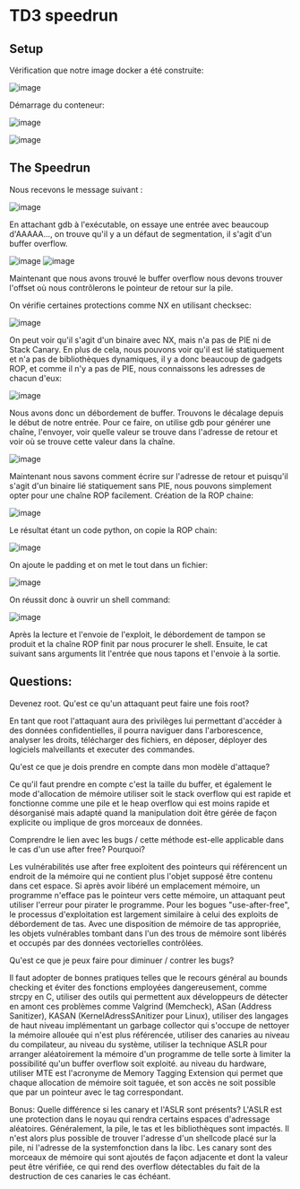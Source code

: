 # TD3 speedrun 
Setup 
--------------
Vérification que notre image docker a été construite:

![image](https://user-images.githubusercontent.com/46088690/152787131-6bf922dd-cf66-44ab-a2bf-e5938bd3dd4d.png)


Démarrage du conteneur:

![image](https://user-images.githubusercontent.com/46088690/152787390-64a23f54-9934-48d9-8076-6388f03a0cb7.png)

![image](https://user-images.githubusercontent.com/46088690/152787617-50ce9075-f69c-4822-8912-18bbf53e4689.png)

The Speedrun
--------------

Nous recevons le message suivant :

![image](https://user-images.githubusercontent.com/46088690/152787779-a7a14521-800e-4bf1-9fa7-0d7e5448cb39.png)

En attachant gdb à l'exécutable, on essaye une entrée avec beaucoup d'AAAAA..., on trouve qu'il y a un défaut de segmentation, il s'agit d'un buffer overflow.

![image](https://user-images.githubusercontent.com/46088690/152689506-fe04445f-715f-4ebd-9d76-cb255170eea3.png)
![image](https://user-images.githubusercontent.com/46088690/152788452-9ea1d5bb-54bf-46a9-aa41-f7d690300e5d.png) 

 Maintenant que nous avons trouvé le buffer overflow nous devons trouver l'offset où nous contrôlerons le pointeur de retour sur la pile. 
 
On vérifie certaines protections comme NX en utilisant checksec:

 ![image](https://user-images.githubusercontent.com/46088690/152689953-ccbdbf46-28de-43a3-9487-8b83b3b3a261.png)
 
 On peut voir qu'il s'agit d'un binaire avec NX, mais n'a pas de PIE ni de Stack Canary. 
 En plus de cela, nous pouvons voir qu'il est lié statiquement et n'a pas de bibliothèques dynamiques, il y a donc beaucoup de gadgets ROP, et comme il n'y a pas de PIE, nous connaissons les adresses de chacun d'eux:

![image](https://user-images.githubusercontent.com/46088690/152691216-7f37266a-5d13-4504-8fb6-f1428f49dfc9.png)

Nous avons donc un débordement de buffer. Trouvons le décalage depuis le début de notre entrée. Pour ce faire, on utilise gdb pour générer une chaîne, l'envoyer, voir quelle valeur se trouve dans l'adresse de retour et voir où se trouve cette valeur dans la chaîne.

![image](https://user-images.githubusercontent.com/46088690/153299630-b0b8f30b-def2-40c9-aa63-9f1afa42d166.png)

Maintenant nous savons comment écrire sur l'adresse de retour et puisqu'il s'agit d'un binaire lié statiquement sans PIE, nous pouvons simplement opter pour une chaîne ROP facilement.
Création de la ROP chaine:

![image](https://user-images.githubusercontent.com/46088690/153300477-7d1ff757-d858-440e-a5a5-e022ad804cd1.png)

Le résultat étant un code python, on copie la ROP chain:

![image](https://user-images.githubusercontent.com/46088690/153300760-9d790ae4-048e-4285-883f-92b67f163737.png)

On ajoute le padding et on met le tout dans un fichier:

![image](https://user-images.githubusercontent.com/46088690/153300315-41e42c9f-aa7b-4649-94aa-6f02fd84aead.png)

On réussit donc à ouvrir un shell command:

![image](https://user-images.githubusercontent.com/46088690/153298255-1e21eadc-316e-4caf-b06c-de1b80c3601c.png)

Après la lecture et l'envoie de l'exploit, le débordement de tampon se produit et la chaîne ROP finit par nous procurer le shell. Ensuite, le cat suivant sans arguments lit l'entrée que nous tapons et l'envoie à la sortie.

Questions:
--------------
Devenez root. Qu'est ce qu'un attaquant peut faire une fois root?

En tant que root l'attaquant aura des privilèges lui permettant d'accéder à des données confidentielles, il pourra naviguer dans l'arborescence, analyser les droits, télécharger des fichiers, en déposer, déployer des logiciels malveillants et executer des commandes.

Qu'est ce que je dois prendre en compte dans mon modèle d'attaque?

Ce qu'il faut prendre en compte c'est la taille du buffer, et également le mode d'allocation de mémoire utiliser soit le stack overflow qui est rapide et fonctionne comme une pile et le heap overflow qui est moins rapide et désorganisé mais adapté quand la manipulation doit être gérée de façon explicite ou implique de gros morceaux de données.

Comprendre le lien avec les bugs / cette méthode est-elle applicable dans le cas d'un use after free? Pourquoi?

Les vulnérabilités use after free exploitent des pointeurs qui référencent un endroit de la mémoire qui ne contient plus l'objet supposé être contenu dans cet espace. Si après avoir libéré un emplacement mémoire, un programme n'efface pas le pointeur vers cette mémoire, un attaquant peut utiliser l'erreur pour pirater le programme.
Pour les bogues "use-after-free", le processus d'exploitation est largement similaire à celui des exploits de débordement de tas. Avec une disposition de mémoire de tas appropriée, les objets vulnérables tombant dans l'un des trous de mémoire sont libérés et occupés par des données vectorielles contrôlées. 

Qu'est ce que je peux faire pour diminuer / contrer les bugs?

Il faut adopter de bonnes pratiques telles que le recours général au bounds checking et éviter des fonctions employées dangereusement, comme strcpy en C, utiliser des outils qui permettent aux développeurs de détecter en amont ces problèmes comme Valgrind (Memcheck), ASan (Address Sanitizer), KASAN (KernelAdressSAnitizer pour Linux), utiliser des langages de haut niveau implémentant un garbage collector qui s'occupe de nettoyer la mémoire allouée qui n'est plus référencée, utiliser des canaries au niveau du compilateur, au niveau du système, utiliser la technique ASLR pour arranger aléatoirement la mémoire d'un programme de telle sorte à limiter la possibilité qu'un buffer overflow soit exploité. au niveau du hardware, utiliser MTE est l'acronyme de Memory Tagging Extension qui permet que chaque allocation de mémoire soit taguée, et son accès ne soit possible que par un pointeur avec le tag correspondant.

Bonus: Quelle différence si les canary et l'ASLR sont présents?
L'ASLR est une protection dans le noyau qui rendra certains espaces d'adressage aléatoires. Généralement, la pile, le tas et les bibliothèques sont impactés. Il n'est alors plus possible de trouver l'adresse d'un shellcode placé sur la pile, ni l'adresse de la systemfonction dans la libc.
Les canary sont des morceaux de mémoire qui sont ajoutés de façon adjacente et dont la valeur peut être vérifiée, ce qui rend des overflow détectables du fait de la destruction de ces canaries le cas échéant.

